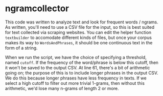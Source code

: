 # ngramcollector

This code was written to analyze text and look for frequent words / ngrams. As written, you'll need to use a CSV file for the input, so this is best suited for text collected via scraping websites. You can edit the helper function ```textbuilder``` to accomodate different kinds of files, but once your corpus makes its way to ```WordsAndPhrases```, it should be one continuous text in the form of a string.

When we run the script, we have the choice of specifying a threshold, named ```cutoff```. If the frequency of the word/phrase is below this cutoff, then it won't be saved to the output CSV. At line 61, there's a bit of arithmetic going on; the purpose of this is to include longer phrases in the output CSV. We do this because longer phrases have less frequency in texts. If we select a high cutoff to filter out more trivial 1-grams, then without this arithmetic, we'd lose many n-grams of length 2 or more.
